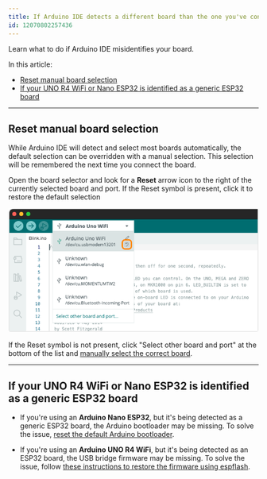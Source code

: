 ```yaml
---
title: If Arduino IDE detects a different board than the one you've connected
id: 12070802257436
---
```


Learn what to do if Arduino IDE misidentifies your board.

In this article:

* [Reset manual board selection](#manual-selection)
* [If your UNO R4 WiFi or Nano ESP32 is identified as a generic ESP32 board](#generic-esp32)

---

<a id="manual-selection"></a>

## Reset manual board selection

While Arduino IDE will detect and select most boards automatically, the default selection can be overridden with a manual selection. This selection will be remembered the next time you connect the board.

<!-- The reset button will show up under these conditions:

* Arduino IDE identified the port as a single specific board name:
* The board the user selected is different from the board Arduino IDE identified the port as

-->

Open the board selector and look for a **Reset** arrow icon to the right of the currently selected board and port. If the Reset symbol is present, click it to restore the default selection

![Resetting the default board selection.](img/board-selector-reset.png)

If the Reset symbol is not present, click "Select other board and port" at the bottom of the list and [manually select the correct board](https://support.arduino.cc/hc/en-us/articles/4406856349970-Select-board-and-port-in-Arduino-IDE#other-board-and-port).

---

<a id="generic-esp32"></a>

## If your UNO R4 WiFi or Nano ESP32 is identified as a generic ESP32 board

* If you're using an **Arduino Nano ESP32**, but it's being detected as a generic ESP32 board, the Arduino bootloader may be missing. To solve the issue, [reset the default Arduino bootloader](https://support.arduino.cc/hc/en-us/articles/9810414060188-Reset-the-Arduino-bootloader-on-the-Nano-ESP32).

* If you're using an **Arduino UNO R4 WiFi**, but it's being detected as an ESP32 board, the USB bridge firmware may be missing. To solve the issue, follow [these instructions to restore the firmware using espflash](https://support.arduino.cc/hc/en-us/articles/16379769332892-Restore-the-USB-connectivity-firmware-on-UNO-R4-WiFi-with-espflash).

<!-- markdownlint-disable-file HC001 -->
